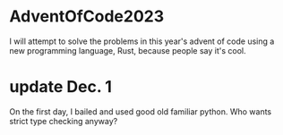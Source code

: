 # AdventOfCode2023

I will attempt to solve the problems in this year's advent of code using a new programming language, Rust, because people say it's cool.

# update Dec. 1
On the first day, I bailed and used good old familiar python. Who wants strict type checking anyway?

